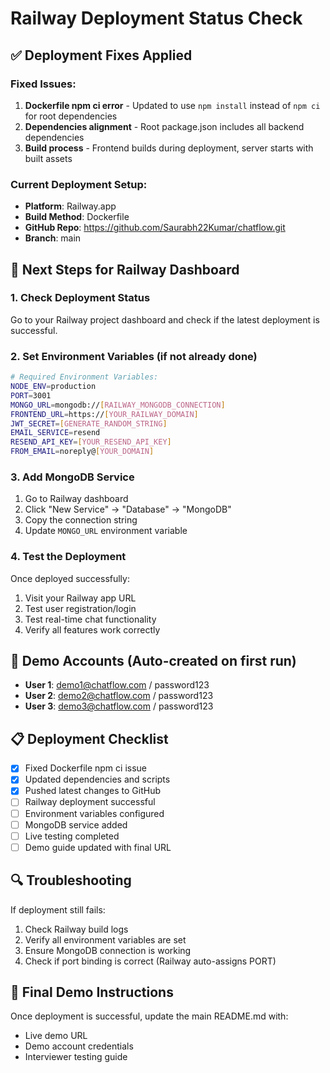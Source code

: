 # Railway Deployment Status Check

## ✅ Deployment Fixes Applied

### Fixed Issues:
1. **Dockerfile npm ci error** - Updated to use `npm install` instead of `npm ci` for root dependencies
2. **Dependencies alignment** - Root package.json includes all backend dependencies
3. **Build process** - Frontend builds during deployment, server starts with built assets

### Current Deployment Setup:
- **Platform**: Railway.app
- **Build Method**: Dockerfile
- **GitHub Repo**: https://github.com/Saurabh22Kumar/chatflow.git
- **Branch**: main

## 🔧 Next Steps for Railway Dashboard

### 1. Check Deployment Status
Go to your Railway project dashboard and check if the latest deployment is successful.

### 2. Set Environment Variables (if not already done)
```bash
# Required Environment Variables:
NODE_ENV=production
PORT=3001
MONGO_URL=mongodb://[RAILWAY_MONGODB_CONNECTION]
FRONTEND_URL=https://[YOUR_RAILWAY_DOMAIN]
JWT_SECRET=[GENERATE_RANDOM_STRING]
EMAIL_SERVICE=resend
RESEND_API_KEY=[YOUR_RESEND_API_KEY]
FROM_EMAIL=noreply@[YOUR_DOMAIN]
```

### 3. Add MongoDB Service
1. Go to Railway dashboard
2. Click "New Service" → "Database" → "MongoDB"
3. Copy the connection string
4. Update `MONGO_URL` environment variable

### 4. Test the Deployment
Once deployed successfully:
1. Visit your Railway app URL
2. Test user registration/login
3. Test real-time chat functionality
4. Verify all features work correctly

## 🚀 Demo Accounts (Auto-created on first run)
- **User 1**: demo1@chatflow.com / password123
- **User 2**: demo2@chatflow.com / password123
- **User 3**: demo3@chatflow.com / password123

## 📋 Deployment Checklist
- [x] Fixed Dockerfile npm ci issue
- [x] Updated dependencies and scripts
- [x] Pushed latest changes to GitHub
- [ ] Railway deployment successful
- [ ] Environment variables configured
- [ ] MongoDB service added
- [ ] Live testing completed
- [ ] Demo guide updated with final URL

## 🔍 Troubleshooting
If deployment still fails:
1. Check Railway build logs
2. Verify all environment variables are set
3. Ensure MongoDB connection is working
4. Check if port binding is correct (Railway auto-assigns PORT)

## 📝 Final Demo Instructions
Once deployment is successful, update the main README.md with:
- Live demo URL
- Demo account credentials
- Interviewer testing guide
